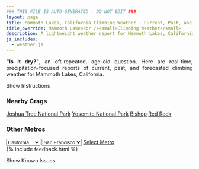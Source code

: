```yaml
---
### THIS FILE IS AUTO-GENERATED - DO NOT EDIT ###
layout: page
title: Mammoth Lakes, California Climbing Weather - Current, Past, and Forecasted Report
title_override: Mammoth Lakes<br /><small>Climbing Weather</small>
description: A lightweight weather report for Mammoth Lakes, California. Optimized for slow internet connections.
js_includes:
  - weather.js
---
```


<section class="measure center lh-copy f5-ns f6 ph2 mv4" style="text-align: justify;">
<strong>"Is it dry?"</strong>, an oft-repeated, age-old question. Here are real-time,
precipitation-focused reports of current, past, and forecasted climbing weather for Mammoth Lakes, California.
</section>

<p id="settings-toggle" class="mw5 b center tc hover-light-red black-70 pointer">Show Instructions</p>
<section id="settings" class="overflow-hidden" style="display:none;">
    <div class="mv2 ph2 center">
        <div class="fn f6 tc pv2">
            <p class="measure lh-copy center"><strong>Show/hide hourly forecasts</strong> by clicking the desired day.</p>
            <hr class="mw5 p0 mv2 o-60 b0 bt b--light-red light-red bg-light-red">
            <p class="measure lh-copy center"><strong>Current and Past conditions</strong> are measured by the nearest weather station. <strong>Forecast conditions</strong> are calculated and polled separately.</p>
            <hr class="mw5 p0 mv2 o-60 b0 bt b--light-red light-red bg-light-red">
            <p class="measure lh-copy center"><strong>Having issues?</strong> Try <a id="clear-cache" class="no-underline relative fancy-link light-red hover-light-red" href="#">clearing the local cache</a>.</p>
            <hr class="mw5 p0 mv2 o-60 b0 bt b--light-red light-red bg-light-red">
            <p class="measure lh-copy center">Weather data sourced from <a class="no-underline fancy-link relative light-red" target="_blank" href="https://www.weather.gov/documentation/services-web-api">weather.gov</a>.</p>
        </div>
    </div>
</section>
<section id="weather" data-crag="mammoth-lakes-california" class="mv4-ns mv3 ph2 center"></section>
<section id="nearby" class="tc lh-copy">
  <h3>Nearby Crags</h3>
<a class="nowrap no-underline fancy-link relative light-red mh3" href="/crags/joshua-tree-national-park-california-weather.html">Joshua Tree National Park</a>
<a class="nowrap no-underline fancy-link relative light-red mh3" href="/crags/yosemite-national-park-california-weather.html">Yosemite National Park</a>
<a class="nowrap no-underline fancy-link relative light-red mh3" href="/crags/bishop-california-weather.html">Bishop</a>
<a class="nowrap no-underline fancy-link relative light-red mh3" href="/crags/red-rock-nevada-weather.html">Red Rock</a>
</section>
<section id="nearby" class="tc lh-copy">
  <h3>Other Metros</h3>
  <select class="ma1 bg-near-white pa2" id="stateSel">
    <option value="Texas">Texas</option>
    <option value="Washington">Washington</option>
    <option value="Colorado">Colorado</option>
    <option value="Tennessee">Tennessee</option>
    <option value="Utah">Utah</option>
    <option value="California" selected>California</option>
  </select>
  <select class="ma1 bg-near-white pa2" id="citySel">
    <option value="San Francisco" selected>San Francisco</option>
    <option value="Los Angeles">Los Angeles</option>
  </select>
  <a id="selectMetro" class="f6 link dim ph3 pv2 ma1 dib white bg-light-red" href="/crags/san-francisco-california-weather.html">Select Metro</a>
  <script>
    var states = [];
    states["Texas"] = "Austin"
    states["Washington"] = "Seattle"
    states["Colorado"] = "Denver"
    states["Tennessee"] = "Nashville"
    states["Utah"] = "Salt Lake City"
    states["California"] = "San Francisco|Los Angeles"
  </script>
</section>
{% include feedback.html %}
<p id="issues-toggle" class="mw5 b center tc hover-light-red black-70 pointer">Show Known Issues</p>
<section id="issues" class="overflow-hidden tc f6">
</section>

<script>
  var weekly_REV_58_16 = {"updated":"2022-03-17T22:18:24+00:00","units":"us","forecastGenerator":"BaselineForecastGenerator","generatedAt":"2022-03-18T08:38:08+00:00","updateTime":"2022-03-17T22:18:24+00:00","validTimes":"2022-03-17T16:00:00+00:00/P7DT12H","elevation":{"unitCode":"wmoUnit:m","value":2411.8824},"periods":[{"number":1,"name":"Overnight","startTime":"2022-03-18T01:00:00-07:00","endTime":"2022-03-18T06:00:00-07:00","isDaytime":false,"temperature":22,"temperatureUnit":"F","temperatureTrend":null,"windSpeed":"5 to 15 mph","windDirection":"SW","icon":"https://api.weather.gov/icons/land/night/few?size=medium","shortForecast":"Mostly Clear","detailedForecast":"Mostly clear, with a low around 22. Southwest wind 5 to 15 mph."},{"number":2,"name":"Friday","startTime":"2022-03-18T06:00:00-07:00","endTime":"2022-03-18T18:00:00-07:00","isDaytime":true,"temperature":53,"temperatureUnit":"F","temperatureTrend":null,"windSpeed":"0 to 10 mph","windDirection":"SW","icon":"https://api.weather.gov/icons/land/day/few?size=medium","shortForecast":"Sunny","detailedForecast":"Sunny, with a high near 53. Southwest wind 0 to 10 mph."},{"number":3,"name":"Friday Night","startTime":"2022-03-18T18:00:00-07:00","endTime":"2022-03-19T06:00:00-07:00","isDaytime":false,"temperature":30,"temperatureUnit":"F","temperatureTrend":null,"windSpeed":"10 to 15 mph","windDirection":"SW","icon":"https://api.weather.gov/icons/land/night/bkn/snow,20?size=medium","shortForecast":"Mostly Cloudy then Slight Chance Light Snow","detailedForecast":"A slight chance of snow after 5am. Mostly cloudy, with a low around 30. Southwest wind 10 to 15 mph, with gusts as high as 25 mph. Chance of precipitation is 20%."},{"number":4,"name":"Saturday","startTime":"2022-03-19T06:00:00-07:00","endTime":"2022-03-19T18:00:00-07:00","isDaytime":true,"temperature":45,"temperatureUnit":"F","temperatureTrend":null,"windSpeed":"15 to 30 mph","windDirection":"SW","icon":"https://api.weather.gov/icons/land/day/snow,70?size=medium","shortForecast":"Light Snow Likely","detailedForecast":"Snow likely before 5pm, then snow showers likely. Mostly cloudy, with a high near 45. Southwest wind 15 to 30 mph, with gusts as high as 45 mph. Chance of precipitation is 70%. New snow accumulation of 1 to 2 inches possible."},{"number":5,"name":"Saturday Night","startTime":"2022-03-19T18:00:00-07:00","endTime":"2022-03-20T06:00:00-07:00","isDaytime":false,"temperature":20,"temperatureUnit":"F","temperatureTrend":null,"windSpeed":"10 to 25 mph","windDirection":"NW","icon":"https://api.weather.gov/icons/land/night/snow,70/snow,20?size=medium","shortForecast":"Snow Showers Likely","detailedForecast":"Snow showers likely. Mostly cloudy, with a low around 20. Northwest wind 10 to 25 mph, with gusts as high as 40 mph. Chance of precipitation is 70%. New snow accumulation of 1 to 2 inches possible."},{"number":6,"name":"Sunday","startTime":"2022-03-20T06:00:00-07:00","endTime":"2022-03-20T18:00:00-07:00","isDaytime":true,"temperature":46,"temperatureUnit":"F","temperatureTrend":null,"windSpeed":"15 to 20 mph","windDirection":"N","icon":"https://api.weather.gov/icons/land/day/snow,20/few?size=medium","shortForecast":"Slight Chance Snow Showers then Sunny","detailedForecast":"A slight chance of snow showers before 11am. Sunny, with a high near 46. North wind 15 to 20 mph, with gusts as high as 35 mph. Chance of precipitation is 20%. Little or no snow accumulation expected."},{"number":7,"name":"Sunday Night","startTime":"2022-03-20T18:00:00-07:00","endTime":"2022-03-21T06:00:00-07:00","isDaytime":false,"temperature":23,"temperatureUnit":"F","temperatureTrend":null,"windSpeed":"15 to 20 mph","windDirection":"N","icon":"https://api.weather.gov/icons/land/night/few?size=medium","shortForecast":"Mostly Clear","detailedForecast":"Mostly clear, with a low around 23."},{"number":8,"name":"Monday","startTime":"2022-03-21T06:00:00-07:00","endTime":"2022-03-21T18:00:00-07:00","isDaytime":true,"temperature":53,"temperatureUnit":"F","temperatureTrend":null,"windSpeed":"15 mph","windDirection":"NE","icon":"https://api.weather.gov/icons/land/day/few?size=medium","shortForecast":"Sunny","detailedForecast":"Sunny, with a high near 53."},{"number":9,"name":"Monday Night","startTime":"2022-03-21T18:00:00-07:00","endTime":"2022-03-22T06:00:00-07:00","isDaytime":false,"temperature":27,"temperatureUnit":"F","temperatureTrend":null,"windSpeed":"10 to 15 mph","windDirection":"NE","icon":"https://api.weather.gov/icons/land/night/few?size=medium","shortForecast":"Mostly Clear","detailedForecast":"Mostly clear, with a low around 27."},{"number":10,"name":"Tuesday","startTime":"2022-03-22T06:00:00-07:00","endTime":"2022-03-22T18:00:00-07:00","isDaytime":true,"temperature":57,"temperatureUnit":"F","temperatureTrend":null,"windSpeed":"10 to 15 mph","windDirection":"NE","icon":"https://api.weather.gov/icons/land/day/few?size=medium","shortForecast":"Sunny","detailedForecast":"Sunny, with a high near 57."},{"number":11,"name":"Tuesday Night","startTime":"2022-03-22T18:00:00-07:00","endTime":"2022-03-23T06:00:00-07:00","isDaytime":false,"temperature":30,"temperatureUnit":"F","temperatureTrend":null,"windSpeed":"10 to 15 mph","windDirection":"N","icon":"https://api.weather.gov/icons/land/night/skc?size=medium","shortForecast":"Clear","detailedForecast":"Clear, with a low around 30."},{"number":12,"name":"Wednesday","startTime":"2022-03-23T06:00:00-07:00","endTime":"2022-03-23T18:00:00-07:00","isDaytime":true,"temperature":64,"temperatureUnit":"F","temperatureTrend":null,"windSpeed":"10 mph","windDirection":"NW","icon":"https://api.weather.gov/icons/land/day/skc?size=medium","shortForecast":"Sunny","detailedForecast":"Sunny, with a high near 64."},{"number":13,"name":"Wednesday Night","startTime":"2022-03-23T18:00:00-07:00","endTime":"2022-03-24T06:00:00-07:00","isDaytime":false,"temperature":32,"temperatureUnit":"F","temperatureTrend":null,"windSpeed":"10 mph","windDirection":"SW","icon":"https://api.weather.gov/icons/land/night/skc?size=medium","shortForecast":"Clear","detailedForecast":"Clear, with a low around 32."},{"number":14,"name":"Thursday","startTime":"2022-03-24T06:00:00-07:00","endTime":"2022-03-24T18:00:00-07:00","isDaytime":true,"temperature":64,"temperatureUnit":"F","temperatureTrend":null,"windSpeed":"10 mph","windDirection":"SW","icon":"https://api.weather.gov/icons/land/day/skc?size=medium","shortForecast":"Sunny","detailedForecast":"Sunny, with a high near 64."}]}
  var hourly_REV_58_16 = {"@context":["https://geojson.org/geojson-ld/geojson-context.jsonld",{"@version":"1.1","wx":"https://api.weather.gov/ontology#","geo":"http://www.opengis.net/ont/geosparql#","unit":"http://codes.wmo.int/common/unit/","@vocab":"https://api.weather.gov/ontology#"}],"type":"Feature","geometry":{"type":"Polygon","coordinates":[[[-118.9841824,37.6465059],[-118.9792353,37.6245903],[-118.9515481,37.6285075],[-118.9564896,37.650423499999995],[-118.9841824,37.6465059]]]},"properties":{"updated":"2022-03-17T22:18:24+00:00","units":"us","forecastGenerator":"HourlyForecastGenerator","generatedAt":"2022-03-18T08:38:09+00:00","updateTime":"2022-03-17T22:18:24+00:00","validTimes":"2022-03-17T16:00:00+00:00/P7DT12H","elevation":{"unitCode":"wmoUnit:m","value":2411.8824},"periods":[{"number":1,"name":"","startTime":"2022-03-18T01:00:00-07:00","endTime":"2022-03-18T02:00:00-07:00","isDaytime":false,"temperature":28,"temperatureUnit":"F","temperatureTrend":null,"windSpeed":"15 mph","windDirection":"SW","icon":"https://api.weather.gov/icons/land/night/few?size=small","shortForecast":"Mostly Clear","detailedForecast":""},{"number":2,"name":"","startTime":"2022-03-18T02:00:00-07:00","endTime":"2022-03-18T03:00:00-07:00","isDaytime":false,"temperature":27,"temperatureUnit":"F","temperatureTrend":null,"windSpeed":"10 mph","windDirection":"SW","icon":"https://api.weather.gov/icons/land/night/few?size=small","shortForecast":"Mostly Clear","detailedForecast":""},{"number":3,"name":"","startTime":"2022-03-18T03:00:00-07:00","endTime":"2022-03-18T04:00:00-07:00","isDaytime":false,"temperature":27,"temperatureUnit":"F","temperatureTrend":null,"windSpeed":"10 mph","windDirection":"SW","icon":"https://api.weather.gov/icons/land/night/few?size=small","shortForecast":"Mostly Clear","detailedForecast":""},{"number":4,"name":"","startTime":"2022-03-18T04:00:00-07:00","endTime":"2022-03-18T05:00:00-07:00","isDaytime":false,"temperature":26,"temperatureUnit":"F","temperatureTrend":null,"windSpeed":"10 mph","windDirection":"SW","icon":"https://api.weather.gov/icons/land/night/few?size=small","shortForecast":"Mostly Clear","detailedForecast":""},{"number":5,"name":"","startTime":"2022-03-18T05:00:00-07:00","endTime":"2022-03-18T06:00:00-07:00","isDaytime":false,"temperature":25,"temperatureUnit":"F","temperatureTrend":null,"windSpeed":"5 mph","windDirection":"SW","icon":"https://api.weather.gov/icons/land/night/few?size=small","shortForecast":"Mostly Clear","detailedForecast":""},{"number":6,"name":"","startTime":"2022-03-18T06:00:00-07:00","endTime":"2022-03-18T07:00:00-07:00","isDaytime":true,"temperature":25,"temperatureUnit":"F","temperatureTrend":null,"windSpeed":"5 mph","windDirection":"SW","icon":"https://api.weather.gov/icons/land/day/few?size=small","shortForecast":"Sunny","detailedForecast":""},{"number":7,"name":"","startTime":"2022-03-18T07:00:00-07:00","endTime":"2022-03-18T08:00:00-07:00","isDaytime":true,"temperature":26,"temperatureUnit":"F","temperatureTrend":null,"windSpeed":"5 mph","windDirection":"SW","icon":"https://api.weather.gov/icons/land/day/few?size=small","shortForecast":"Sunny","detailedForecast":""},{"number":8,"name":"","startTime":"2022-03-18T08:00:00-07:00","endTime":"2022-03-18T09:00:00-07:00","isDaytime":true,"temperature":28,"temperatureUnit":"F","temperatureTrend":null,"windSpeed":"5 mph","windDirection":"SW","icon":"https://api.weather.gov/icons/land/day/few?size=small","shortForecast":"Sunny","detailedForecast":""},{"number":9,"name":"","startTime":"2022-03-18T09:00:00-07:00","endTime":"2022-03-18T10:00:00-07:00","isDaytime":true,"temperature":34,"temperatureUnit":"F","temperatureTrend":null,"windSpeed":"5 mph","windDirection":"SW","icon":"https://api.weather.gov/icons/land/day/few?size=small","shortForecast":"Sunny","detailedForecast":""},{"number":10,"name":"","startTime":"2022-03-18T10:00:00-07:00","endTime":"2022-03-18T11:00:00-07:00","isDaytime":true,"temperature":41,"temperatureUnit":"F","temperatureTrend":null,"windSpeed":"5 mph","windDirection":"SW","icon":"https://api.weather.gov/icons/land/day/few?size=small","shortForecast":"Sunny","detailedForecast":""},{"number":11,"name":"","startTime":"2022-03-18T11:00:00-07:00","endTime":"2022-03-18T12:00:00-07:00","isDaytime":true,"temperature":44,"temperatureUnit":"F","temperatureTrend":null,"windSpeed":"0 mph","windDirection":"S","icon":"https://api.weather.gov/icons/land/day/skc?size=small","shortForecast":"Sunny","detailedForecast":""},{"number":12,"name":"","startTime":"2022-03-18T12:00:00-07:00","endTime":"2022-03-18T13:00:00-07:00","isDaytime":true,"temperature":47,"temperatureUnit":"F","temperatureTrend":null,"windSpeed":"0 mph","windDirection":"S","icon":"https://api.weather.gov/icons/land/day/skc?size=small","shortForecast":"Sunny","detailedForecast":""},{"number":13,"name":"","startTime":"2022-03-18T13:00:00-07:00","endTime":"2022-03-18T14:00:00-07:00","isDaytime":true,"temperature":49,"temperatureUnit":"F","temperatureTrend":null,"windSpeed":"0 mph","windDirection":"S","icon":"https://api.weather.gov/icons/land/day/skc?size=small","shortForecast":"Sunny","detailedForecast":""},{"number":14,"name":"","startTime":"2022-03-18T14:00:00-07:00","endTime":"2022-03-18T15:00:00-07:00","isDaytime":true,"temperature":50,"temperatureUnit":"F","temperatureTrend":null,"windSpeed":"5 mph","windDirection":"SW","icon":"https://api.weather.gov/icons/land/day/few?size=small","shortForecast":"Sunny","detailedForecast":""},{"number":15,"name":"","startTime":"2022-03-18T15:00:00-07:00","endTime":"2022-03-18T16:00:00-07:00","isDaytime":true,"temperature":50,"temperatureUnit":"F","temperatureTrend":null,"windSpeed":"5 mph","windDirection":"SW","icon":"https://api.weather.gov/icons/land/day/few?size=small","shortForecast":"Sunny","detailedForecast":""},{"number":16,"name":"","startTime":"2022-03-18T16:00:00-07:00","endTime":"2022-03-18T17:00:00-07:00","isDaytime":true,"temperature":50,"temperatureUnit":"F","temperatureTrend":null,"windSpeed":"5 mph","windDirection":"SW","icon":"https://api.weather.gov/icons/land/day/few?size=small","shortForecast":"Sunny","detailedForecast":""},{"number":17,"name":"","startTime":"2022-03-18T17:00:00-07:00","endTime":"2022-03-18T18:00:00-07:00","isDaytime":true,"temperature":49,"temperatureUnit":"F","temperatureTrend":null,"windSpeed":"10 mph","windDirection":"SW","icon":"https://api.weather.gov/icons/land/day/bkn?size=small","shortForecast":"Partly Sunny","detailedForecast":""},{"number":18,"name":"","startTime":"2022-03-18T18:00:00-07:00","endTime":"2022-03-18T19:00:00-07:00","isDaytime":false,"temperature":46,"temperatureUnit":"F","temperatureTrend":null,"windSpeed":"10 mph","windDirection":"SW","icon":"https://api.weather.gov/icons/land/night/bkn?size=small","shortForecast":"Mostly Cloudy","detailedForecast":""},{"number":19,"name":"","startTime":"2022-03-18T19:00:00-07:00","endTime":"2022-03-18T20:00:00-07:00","isDaytime":false,"temperature":42,"temperatureUnit":"F","temperatureTrend":null,"windSpeed":"10 mph","windDirection":"SW","icon":"https://api.weather.gov/icons/land/night/bkn?size=small","shortForecast":"Mostly Cloudy","detailedForecast":""},{"number":20,"name":"","startTime":"2022-03-18T20:00:00-07:00","endTime":"2022-03-18T21:00:00-07:00","isDaytime":false,"temperature":41,"temperatureUnit":"F","temperatureTrend":null,"windSpeed":"10 mph","windDirection":"SW","icon":"https://api.weather.gov/icons/land/night/bkn?size=small","shortForecast":"Mostly Cloudy","detailedForecast":""},{"number":21,"name":"","startTime":"2022-03-18T21:00:00-07:00","endTime":"2022-03-18T22:00:00-07:00","isDaytime":false,"temperature":39,"temperatureUnit":"F","temperatureTrend":null,"windSpeed":"10 mph","windDirection":"SW","icon":"https://api.weather.gov/icons/land/night/bkn?size=small","shortForecast":"Mostly Cloudy","detailedForecast":""},{"number":22,"name":"","startTime":"2022-03-18T22:00:00-07:00","endTime":"2022-03-18T23:00:00-07:00","isDaytime":false,"temperature":38,"temperatureUnit":"F","temperatureTrend":null,"windSpeed":"10 mph","windDirection":"SW","icon":"https://api.weather.gov/icons/land/night/bkn?size=small","shortForecast":"Mostly Cloudy","detailedForecast":""},{"number":23,"name":"","startTime":"2022-03-18T23:00:00-07:00","endTime":"2022-03-19T00:00:00-07:00","isDaytime":false,"temperature":37,"temperatureUnit":"F","temperatureTrend":null,"windSpeed":"10 mph","windDirection":"SW","icon":"https://api.weather.gov/icons/land/night/bkn?size=small","shortForecast":"Mostly Cloudy","detailedForecast":""},{"number":24,"name":"","startTime":"2022-03-19T00:00:00-07:00","endTime":"2022-03-19T01:00:00-07:00","isDaytime":false,"temperature":35,"temperatureUnit":"F","temperatureTrend":null,"windSpeed":"10 mph","windDirection":"SW","icon":"https://api.weather.gov/icons/land/night/bkn?size=small","shortForecast":"Mostly Cloudy","detailedForecast":""},{"number":25,"name":"","startTime":"2022-03-19T01:00:00-07:00","endTime":"2022-03-19T02:00:00-07:00","isDaytime":false,"temperature":35,"temperatureUnit":"F","temperatureTrend":null,"windSpeed":"10 mph","windDirection":"SW","icon":"https://api.weather.gov/icons/land/night/bkn?size=small","shortForecast":"Mostly Cloudy","detailedForecast":""},{"number":26,"name":"","startTime":"2022-03-19T02:00:00-07:00","endTime":"2022-03-19T03:00:00-07:00","isDaytime":false,"temperature":35,"temperatureUnit":"F","temperatureTrend":null,"windSpeed":"15 mph","windDirection":"SW","icon":"https://api.weather.gov/icons/land/night/bkn?size=small","shortForecast":"Mostly Cloudy","detailedForecast":""},{"number":27,"name":"","startTime":"2022-03-19T03:00:00-07:00","endTime":"2022-03-19T04:00:00-07:00","isDaytime":false,"temperature":35,"temperatureUnit":"F","temperatureTrend":null,"windSpeed":"15 mph","windDirection":"SW","icon":"https://api.weather.gov/icons/land/night/bkn?size=small","shortForecast":"Mostly Cloudy","detailedForecast":""},{"number":28,"name":"","startTime":"2022-03-19T04:00:00-07:00","endTime":"2022-03-19T05:00:00-07:00","isDaytime":false,"temperature":35,"temperatureUnit":"F","temperatureTrend":null,"windSpeed":"15 mph","windDirection":"SW","icon":"https://api.weather.gov/icons/land/night/bkn?size=small","shortForecast":"Mostly Cloudy","detailedForecast":""},{"number":29,"name":"","startTime":"2022-03-19T05:00:00-07:00","endTime":"2022-03-19T06:00:00-07:00","isDaytime":false,"temperature":35,"temperatureUnit":"F","temperatureTrend":null,"windSpeed":"15 mph","windDirection":"SW","icon":"https://api.weather.gov/icons/land/night/snow?size=small","shortForecast":"Slight Chance Light Snow","detailedForecast":""},{"number":30,"name":"","startTime":"2022-03-19T06:00:00-07:00","endTime":"2022-03-19T07:00:00-07:00","isDaytime":true,"temperature":34,"temperatureUnit":"F","temperatureTrend":null,"windSpeed":"15 mph","windDirection":"SW","icon":"https://api.weather.gov/icons/land/day/snow?size=small","shortForecast":"Slight Chance Light Snow","detailedForecast":""},{"number":31,"name":"","startTime":"2022-03-19T07:00:00-07:00","endTime":"2022-03-19T08:00:00-07:00","isDaytime":true,"temperature":34,"temperatureUnit":"F","temperatureTrend":null,"windSpeed":"15 mph","windDirection":"SW","icon":"https://api.weather.gov/icons/land/day/snow?size=small","shortForecast":"Slight Chance Light Snow","detailedForecast":""},{"number":32,"name":"","startTime":"2022-03-19T08:00:00-07:00","endTime":"2022-03-19T09:00:00-07:00","isDaytime":true,"temperature":34,"temperatureUnit":"F","temperatureTrend":null,"windSpeed":"15 mph","windDirection":"SW","icon":"https://api.weather.gov/icons/land/day/snow?size=small","shortForecast":"Slight Chance Light Snow","detailedForecast":""},{"number":33,"name":"","startTime":"2022-03-19T09:00:00-07:00","endTime":"2022-03-19T10:00:00-07:00","isDaytime":true,"temperature":36,"temperatureUnit":"F","temperatureTrend":null,"windSpeed":"15 mph","windDirection":"SW","icon":"https://api.weather.gov/icons/land/day/snow?size=small","shortForecast":"Slight Chance Light Snow","detailedForecast":""},{"number":34,"name":"","startTime":"2022-03-19T10:00:00-07:00","endTime":"2022-03-19T11:00:00-07:00","isDaytime":true,"temperature":40,"temperatureUnit":"F","temperatureTrend":null,"windSpeed":"15 mph","windDirection":"SW","icon":"https://api.weather.gov/icons/land/day/snow?size=small","shortForecast":"Slight Chance Light Snow","detailedForecast":""},{"number":35,"name":"","startTime":"2022-03-19T11:00:00-07:00","endTime":"2022-03-19T12:00:00-07:00","isDaytime":true,"temperature":42,"temperatureUnit":"F","temperatureTrend":null,"windSpeed":"30 mph","windDirection":"SW","icon":"https://api.weather.gov/icons/land/day/snow?size=small","shortForecast":"Light Snow Likely","detailedForecast":""},{"number":36,"name":"","startTime":"2022-03-19T12:00:00-07:00","endTime":"2022-03-19T13:00:00-07:00","isDaytime":true,"temperature":42,"temperatureUnit":"F","temperatureTrend":null,"windSpeed":"30 mph","windDirection":"SW","icon":"https://api.weather.gov/icons/land/day/snow?size=small","shortForecast":"Light Snow Likely","detailedForecast":""},{"number":37,"name":"","startTime":"2022-03-19T13:00:00-07:00","endTime":"2022-03-19T14:00:00-07:00","isDaytime":true,"temperature":42,"temperatureUnit":"F","temperatureTrend":null,"windSpeed":"30 mph","windDirection":"SW","icon":"https://api.weather.gov/icons/land/day/snow?size=small","shortForecast":"Light Snow Likely","detailedForecast":""},{"number":38,"name":"","startTime":"2022-03-19T14:00:00-07:00","endTime":"2022-03-19T15:00:00-07:00","isDaytime":true,"temperature":41,"temperatureUnit":"F","temperatureTrend":null,"windSpeed":"30 mph","windDirection":"SW","icon":"https://api.weather.gov/icons/land/day/snow?size=small","shortForecast":"Light Snow Likely","detailedForecast":""},{"number":39,"name":"","startTime":"2022-03-19T15:00:00-07:00","endTime":"2022-03-19T16:00:00-07:00","isDaytime":true,"temperature":40,"temperatureUnit":"F","temperatureTrend":null,"windSpeed":"30 mph","windDirection":"SW","icon":"https://api.weather.gov/icons/land/day/snow?size=small","shortForecast":"Light Snow Likely","detailedForecast":""},{"number":40,"name":"","startTime":"2022-03-19T16:00:00-07:00","endTime":"2022-03-19T17:00:00-07:00","isDaytime":true,"temperature":39,"temperatureUnit":"F","temperatureTrend":null,"windSpeed":"30 mph","windDirection":"SW","icon":"https://api.weather.gov/icons/land/day/snow?size=small","shortForecast":"Light Snow Likely","detailedForecast":""},{"number":41,"name":"","startTime":"2022-03-19T17:00:00-07:00","endTime":"2022-03-19T18:00:00-07:00","isDaytime":true,"temperature":38,"temperatureUnit":"F","temperatureTrend":null,"windSpeed":"25 mph","windDirection":"SW","icon":"https://api.weather.gov/icons/land/day/snow?size=small","shortForecast":"Snow Showers Likely","detailedForecast":""},{"number":42,"name":"","startTime":"2022-03-19T18:00:00-07:00","endTime":"2022-03-19T19:00:00-07:00","isDaytime":false,"temperature":36,"temperatureUnit":"F","temperatureTrend":null,"windSpeed":"25 mph","windDirection":"SW","icon":"https://api.weather.gov/icons/land/night/snow?size=small","shortForecast":"Snow Showers Likely","detailedForecast":""},{"number":43,"name":"","startTime":"2022-03-19T19:00:00-07:00","endTime":"2022-03-19T20:00:00-07:00","isDaytime":false,"temperature":35,"temperatureUnit":"F","temperatureTrend":null,"windSpeed":"25 mph","windDirection":"SW","icon":"https://api.weather.gov/icons/land/night/snow?size=small","shortForecast":"Snow Showers Likely","detailedForecast":""},{"number":44,"name":"","startTime":"2022-03-19T20:00:00-07:00","endTime":"2022-03-19T21:00:00-07:00","isDaytime":false,"temperature":33,"temperatureUnit":"F","temperatureTrend":null,"windSpeed":"15 mph","windDirection":"SW","icon":"https://api.weather.gov/icons/land/night/snow?size=small","shortForecast":"Snow Showers Likely","detailedForecast":""},{"number":45,"name":"","startTime":"2022-03-19T21:00:00-07:00","endTime":"2022-03-19T22:00:00-07:00","isDaytime":false,"temperature":32,"temperatureUnit":"F","temperatureTrend":null,"windSpeed":"15 mph","windDirection":"SW","icon":"https://api.weather.gov/icons/land/night/snow?size=small","shortForecast":"Snow Showers Likely","detailedForecast":""},{"number":46,"name":"","startTime":"2022-03-19T22:00:00-07:00","endTime":"2022-03-19T23:00:00-07:00","isDaytime":false,"temperature":30,"temperatureUnit":"F","temperatureTrend":null,"windSpeed":"15 mph","windDirection":"SW","icon":"https://api.weather.gov/icons/land/night/snow?size=small","shortForecast":"Snow Showers Likely","detailedForecast":""},{"number":47,"name":"","startTime":"2022-03-19T23:00:00-07:00","endTime":"2022-03-20T00:00:00-07:00","isDaytime":false,"temperature":29,"temperatureUnit":"F","temperatureTrend":null,"windSpeed":"10 mph","windDirection":"W","icon":"https://api.weather.gov/icons/land/night/snow?size=small","shortForecast":"Slight Chance Snow Showers","detailedForecast":""},{"number":48,"name":"","startTime":"2022-03-20T00:00:00-07:00","endTime":"2022-03-20T01:00:00-07:00","isDaytime":false,"temperature":28,"temperatureUnit":"F","temperatureTrend":null,"windSpeed":"10 mph","windDirection":"W","icon":"https://api.weather.gov/icons/land/night/snow?size=small","shortForecast":"Slight Chance Snow Showers","detailedForecast":""},{"number":49,"name":"","startTime":"2022-03-20T01:00:00-07:00","endTime":"2022-03-20T02:00:00-07:00","isDaytime":false,"temperature":27,"temperatureUnit":"F","temperatureTrend":null,"windSpeed":"10 mph","windDirection":"W","icon":"https://api.weather.gov/icons/land/night/snow?size=small","shortForecast":"Slight Chance Snow Showers","detailedForecast":""},{"number":50,"name":"","startTime":"2022-03-20T02:00:00-07:00","endTime":"2022-03-20T03:00:00-07:00","isDaytime":false,"temperature":26,"temperatureUnit":"F","temperatureTrend":null,"windSpeed":"15 mph","windDirection":"N","icon":"https://api.weather.gov/icons/land/night/snow?size=small","shortForecast":"Slight Chance Snow Showers","detailedForecast":""},{"number":51,"name":"","startTime":"2022-03-20T03:00:00-07:00","endTime":"2022-03-20T04:00:00-07:00","isDaytime":false,"temperature":25,"temperatureUnit":"F","temperatureTrend":null,"windSpeed":"15 mph","windDirection":"N","icon":"https://api.weather.gov/icons/land/night/snow?size=small","shortForecast":"Slight Chance Snow Showers","detailedForecast":""},{"number":52,"name":"","startTime":"2022-03-20T04:00:00-07:00","endTime":"2022-03-20T05:00:00-07:00","isDaytime":false,"temperature":25,"temperatureUnit":"F","temperatureTrend":null,"windSpeed":"15 mph","windDirection":"N","icon":"https://api.weather.gov/icons/land/night/snow?size=small","shortForecast":"Slight Chance Snow Showers","detailedForecast":""},{"number":53,"name":"","startTime":"2022-03-20T05:00:00-07:00","endTime":"2022-03-20T06:00:00-07:00","isDaytime":false,"temperature":24,"temperatureUnit":"F","temperatureTrend":null,"windSpeed":"15 mph","windDirection":"N","icon":"https://api.weather.gov/icons/land/night/snow?size=small","shortForecast":"Slight Chance Snow Showers","detailedForecast":""},{"number":54,"name":"","startTime":"2022-03-20T06:00:00-07:00","endTime":"2022-03-20T07:00:00-07:00","isDaytime":true,"temperature":24,"temperatureUnit":"F","temperatureTrend":null,"windSpeed":"15 mph","windDirection":"N","icon":"https://api.weather.gov/icons/land/day/snow?size=small","shortForecast":"Slight Chance Snow Showers","detailedForecast":""},{"number":55,"name":"","startTime":"2022-03-20T07:00:00-07:00","endTime":"2022-03-20T08:00:00-07:00","isDaytime":true,"temperature":23,"temperatureUnit":"F","temperatureTrend":null,"windSpeed":"15 mph","windDirection":"N","icon":"https://api.weather.gov/icons/land/day/snow?size=small","shortForecast":"Slight Chance Snow Showers","detailedForecast":""},{"number":56,"name":"","startTime":"2022-03-20T08:00:00-07:00","endTime":"2022-03-20T09:00:00-07:00","isDaytime":true,"temperature":23,"temperatureUnit":"F","temperatureTrend":null,"windSpeed":"15 mph","windDirection":"N","icon":"https://api.weather.gov/icons/land/day/snow?size=small","shortForecast":"Slight Chance Snow Showers","detailedForecast":""},{"number":57,"name":"","startTime":"2022-03-20T09:00:00-07:00","endTime":"2022-03-20T10:00:00-07:00","isDaytime":true,"temperature":27,"temperatureUnit":"F","temperatureTrend":null,"windSpeed":"15 mph","windDirection":"N","icon":"https://api.weather.gov/icons/land/day/snow?size=small","shortForecast":"Slight Chance Snow Showers","detailedForecast":""},{"number":58,"name":"","startTime":"2022-03-20T10:00:00-07:00","endTime":"2022-03-20T11:00:00-07:00","isDaytime":true,"temperature":31,"temperatureUnit":"F","temperatureTrend":null,"windSpeed":"15 mph","windDirection":"N","icon":"https://api.weather.gov/icons/land/day/snow?size=small","shortForecast":"Slight Chance Snow Showers","detailedForecast":""},{"number":59,"name":"","startTime":"2022-03-20T11:00:00-07:00","endTime":"2022-03-20T12:00:00-07:00","isDaytime":true,"temperature":36,"temperatureUnit":"F","temperatureTrend":null,"windSpeed":"15 mph","windDirection":"N","icon":"https://api.weather.gov/icons/land/day/few?size=small","shortForecast":"Sunny","detailedForecast":""},{"number":60,"name":"","startTime":"2022-03-20T12:00:00-07:00","endTime":"2022-03-20T13:00:00-07:00","isDaytime":true,"temperature":38,"temperatureUnit":"F","temperatureTrend":null,"windSpeed":"15 mph","windDirection":"N","icon":"https://api.weather.gov/icons/land/day/few?size=small","shortForecast":"Sunny","detailedForecast":""},{"number":61,"name":"","startTime":"2022-03-20T13:00:00-07:00","endTime":"2022-03-20T14:00:00-07:00","isDaytime":true,"temperature":40,"temperatureUnit":"F","temperatureTrend":null,"windSpeed":"15 mph","windDirection":"N","icon":"https://api.weather.gov/icons/land/day/few?size=small","shortForecast":"Sunny","detailedForecast":""},{"number":62,"name":"","startTime":"2022-03-20T14:00:00-07:00","endTime":"2022-03-20T15:00:00-07:00","isDaytime":true,"temperature":41,"temperatureUnit":"F","temperatureTrend":null,"windSpeed":"15 mph","windDirection":"N","icon":"https://api.weather.gov/icons/land/day/skc?size=small","shortForecast":"Sunny","detailedForecast":""},{"number":63,"name":"","startTime":"2022-03-20T15:00:00-07:00","endTime":"2022-03-20T16:00:00-07:00","isDaytime":true,"temperature":43,"temperatureUnit":"F","temperatureTrend":null,"windSpeed":"15 mph","windDirection":"N","icon":"https://api.weather.gov/icons/land/day/skc?size=small","shortForecast":"Sunny","detailedForecast":""},{"number":64,"name":"","startTime":"2022-03-20T16:00:00-07:00","endTime":"2022-03-20T17:00:00-07:00","isDaytime":true,"temperature":44,"temperatureUnit":"F","temperatureTrend":null,"windSpeed":"15 mph","windDirection":"N","icon":"https://api.weather.gov/icons/land/day/skc?size=small","shortForecast":"Sunny","detailedForecast":""},{"number":65,"name":"","startTime":"2022-03-20T17:00:00-07:00","endTime":"2022-03-20T18:00:00-07:00","isDaytime":true,"temperature":43,"temperatureUnit":"F","temperatureTrend":null,"windSpeed":"20 mph","windDirection":"N","icon":"https://api.weather.gov/icons/land/day/few?size=small","shortForecast":"Sunny","detailedForecast":""},{"number":66,"name":"","startTime":"2022-03-20T18:00:00-07:00","endTime":"2022-03-20T19:00:00-07:00","isDaytime":false,"temperature":41,"temperatureUnit":"F","temperatureTrend":null,"windSpeed":"20 mph","windDirection":"N","icon":"https://api.weather.gov/icons/land/night/few?size=small","shortForecast":"Mostly Clear","detailedForecast":""},{"number":67,"name":"","startTime":"2022-03-20T19:00:00-07:00","endTime":"2022-03-20T20:00:00-07:00","isDaytime":false,"temperature":37,"temperatureUnit":"F","temperatureTrend":null,"windSpeed":"20 mph","windDirection":"N","icon":"https://api.weather.gov/icons/land/night/few?size=small","shortForecast":"Mostly Clear","detailedForecast":""},{"number":68,"name":"","startTime":"2022-03-20T20:00:00-07:00","endTime":"2022-03-20T21:00:00-07:00","isDaytime":false,"temperature":34,"temperatureUnit":"F","temperatureTrend":null,"windSpeed":"15 mph","windDirection":"N","icon":"https://api.weather.gov/icons/land/night/few?size=small","shortForecast":"Mostly Clear","detailedForecast":""},{"number":69,"name":"","startTime":"2022-03-20T21:00:00-07:00","endTime":"2022-03-20T22:00:00-07:00","isDaytime":false,"temperature":32,"temperatureUnit":"F","temperatureTrend":null,"windSpeed":"15 mph","windDirection":"N","icon":"https://api.weather.gov/icons/land/night/few?size=small","shortForecast":"Mostly Clear","detailedForecast":""},{"number":70,"name":"","startTime":"2022-03-20T22:00:00-07:00","endTime":"2022-03-20T23:00:00-07:00","isDaytime":false,"temperature":31,"temperatureUnit":"F","temperatureTrend":null,"windSpeed":"15 mph","windDirection":"N","icon":"https://api.weather.gov/icons/land/night/few?size=small","shortForecast":"Mostly Clear","detailedForecast":""},{"number":71,"name":"","startTime":"2022-03-20T23:00:00-07:00","endTime":"2022-03-21T00:00:00-07:00","isDaytime":false,"temperature":30,"temperatureUnit":"F","temperatureTrend":null,"windSpeed":"15 mph","windDirection":"N","icon":"https://api.weather.gov/icons/land/night/few?size=small","shortForecast":"Mostly Clear","detailedForecast":""},{"number":72,"name":"","startTime":"2022-03-21T00:00:00-07:00","endTime":"2022-03-21T01:00:00-07:00","isDaytime":false,"temperature":30,"temperatureUnit":"F","temperatureTrend":null,"windSpeed":"15 mph","windDirection":"N","icon":"https://api.weather.gov/icons/land/night/few?size=small","shortForecast":"Mostly Clear","detailedForecast":""},{"number":73,"name":"","startTime":"2022-03-21T01:00:00-07:00","endTime":"2022-03-21T02:00:00-07:00","isDaytime":false,"temperature":29,"temperatureUnit":"F","temperatureTrend":null,"windSpeed":"15 mph","windDirection":"N","icon":"https://api.weather.gov/icons/land/night/few?size=small","shortForecast":"Mostly Clear","detailedForecast":""},{"number":74,"name":"","startTime":"2022-03-21T02:00:00-07:00","endTime":"2022-03-21T03:00:00-07:00","isDaytime":false,"temperature":29,"temperatureUnit":"F","temperatureTrend":null,"windSpeed":"15 mph","windDirection":"N","icon":"https://api.weather.gov/icons/land/night/few?size=small","shortForecast":"Mostly Clear","detailedForecast":""},{"number":75,"name":"","startTime":"2022-03-21T03:00:00-07:00","endTime":"2022-03-21T04:00:00-07:00","isDaytime":false,"temperature":28,"temperatureUnit":"F","temperatureTrend":null,"windSpeed":"15 mph","windDirection":"N","icon":"https://api.weather.gov/icons/land/night/few?size=small","shortForecast":"Mostly Clear","detailedForecast":""},{"number":76,"name":"","startTime":"2022-03-21T04:00:00-07:00","endTime":"2022-03-21T05:00:00-07:00","isDaytime":false,"temperature":27,"temperatureUnit":"F","temperatureTrend":null,"windSpeed":"15 mph","windDirection":"N","icon":"https://api.weather.gov/icons/land/night/few?size=small","shortForecast":"Mostly Clear","detailedForecast":""},{"number":77,"name":"","startTime":"2022-03-21T05:00:00-07:00","endTime":"2022-03-21T06:00:00-07:00","isDaytime":false,"temperature":27,"temperatureUnit":"F","temperatureTrend":null,"windSpeed":"15 mph","windDirection":"NE","icon":"https://api.weather.gov/icons/land/night/few?size=small","shortForecast":"Mostly Clear","detailedForecast":""},{"number":78,"name":"","startTime":"2022-03-21T06:00:00-07:00","endTime":"2022-03-21T07:00:00-07:00","isDaytime":true,"temperature":27,"temperatureUnit":"F","temperatureTrend":null,"windSpeed":"15 mph","windDirection":"NE","icon":"https://api.weather.gov/icons/land/day/few?size=small","shortForecast":"Sunny","detailedForecast":""},{"number":79,"name":"","startTime":"2022-03-21T07:00:00-07:00","endTime":"2022-03-21T08:00:00-07:00","isDaytime":true,"temperature":28,"temperatureUnit":"F","temperatureTrend":null,"windSpeed":"15 mph","windDirection":"NE","icon":"https://api.weather.gov/icons/land/day/few?size=small","shortForecast":"Sunny","detailedForecast":""},{"number":80,"name":"","startTime":"2022-03-21T08:00:00-07:00","endTime":"2022-03-21T09:00:00-07:00","isDaytime":true,"temperature":30,"temperatureUnit":"F","temperatureTrend":null,"windSpeed":"15 mph","windDirection":"NE","icon":"https://api.weather.gov/icons/land/day/few?size=small","shortForecast":"Sunny","detailedForecast":""},{"number":81,"name":"","startTime":"2022-03-21T09:00:00-07:00","endTime":"2022-03-21T10:00:00-07:00","isDaytime":true,"temperature":34,"temperatureUnit":"F","temperatureTrend":null,"windSpeed":"15 mph","windDirection":"NE","icon":"https://api.weather.gov/icons/land/day/few?size=small","shortForecast":"Sunny","detailedForecast":""},{"number":82,"name":"","startTime":"2022-03-21T10:00:00-07:00","endTime":"2022-03-21T11:00:00-07:00","isDaytime":true,"temperature":40,"temperatureUnit":"F","temperatureTrend":null,"windSpeed":"15 mph","windDirection":"NE","icon":"https://api.weather.gov/icons/land/day/few?size=small","shortForecast":"Sunny","detailedForecast":""},{"number":83,"name":"","startTime":"2022-03-21T11:00:00-07:00","endTime":"2022-03-21T12:00:00-07:00","isDaytime":true,"temperature":44,"temperatureUnit":"F","temperatureTrend":null,"windSpeed":"15 mph","windDirection":"NE","icon":"https://api.weather.gov/icons/land/day/few?size=small","shortForecast":"Sunny","detailedForecast":""},{"number":84,"name":"","startTime":"2022-03-21T12:00:00-07:00","endTime":"2022-03-21T13:00:00-07:00","isDaytime":true,"temperature":47,"temperatureUnit":"F","temperatureTrend":null,"windSpeed":"15 mph","windDirection":"NE","icon":"https://api.weather.gov/icons/land/day/few?size=small","shortForecast":"Sunny","detailedForecast":""},{"number":85,"name":"","startTime":"2022-03-21T13:00:00-07:00","endTime":"2022-03-21T14:00:00-07:00","isDaytime":true,"temperature":49,"temperatureUnit":"F","temperatureTrend":null,"windSpeed":"15 mph","windDirection":"NE","icon":"https://api.weather.gov/icons/land/day/few?size=small","shortForecast":"Sunny","detailedForecast":""},{"number":86,"name":"","startTime":"2022-03-21T14:00:00-07:00","endTime":"2022-03-21T15:00:00-07:00","isDaytime":true,"temperature":49,"temperatureUnit":"F","temperatureTrend":null,"windSpeed":"15 mph","windDirection":"N","icon":"https://api.weather.gov/icons/land/day/few?size=small","shortForecast":"Sunny","detailedForecast":""},{"number":87,"name":"","startTime":"2022-03-21T15:00:00-07:00","endTime":"2022-03-21T16:00:00-07:00","isDaytime":true,"temperature":50,"temperatureUnit":"F","temperatureTrend":null,"windSpeed":"15 mph","windDirection":"N","icon":"https://api.weather.gov/icons/land/day/few?size=small","shortForecast":"Sunny","detailedForecast":""},{"number":88,"name":"","startTime":"2022-03-21T16:00:00-07:00","endTime":"2022-03-21T17:00:00-07:00","isDaytime":true,"temperature":51,"temperatureUnit":"F","temperatureTrend":null,"windSpeed":"15 mph","windDirection":"N","icon":"https://api.weather.gov/icons/land/day/few?size=small","shortForecast":"Sunny","detailedForecast":""},{"number":89,"name":"","startTime":"2022-03-21T17:00:00-07:00","endTime":"2022-03-21T18:00:00-07:00","isDaytime":true,"temperature":50,"temperatureUnit":"F","temperatureTrend":null,"windSpeed":"15 mph","windDirection":"N","icon":"https://api.weather.gov/icons/land/day/few?size=small","shortForecast":"Sunny","detailedForecast":""},{"number":90,"name":"","startTime":"2022-03-21T18:00:00-07:00","endTime":"2022-03-21T19:00:00-07:00","isDaytime":false,"temperature":47,"temperatureUnit":"F","temperatureTrend":null,"windSpeed":"15 mph","windDirection":"N","icon":"https://api.weather.gov/icons/land/night/few?size=small","shortForecast":"Mostly Clear","detailedForecast":""},{"number":91,"name":"","startTime":"2022-03-21T19:00:00-07:00","endTime":"2022-03-21T20:00:00-07:00","isDaytime":false,"temperature":44,"temperatureUnit":"F","temperatureTrend":null,"windSpeed":"15 mph","windDirection":"N","icon":"https://api.weather.gov/icons/land/night/few?size=small","shortForecast":"Mostly Clear","detailedForecast":""},{"number":92,"name":"","startTime":"2022-03-21T20:00:00-07:00","endTime":"2022-03-21T21:00:00-07:00","isDaytime":false,"temperature":40,"temperatureUnit":"F","temperatureTrend":null,"windSpeed":"15 mph","windDirection":"NE","icon":"https://api.weather.gov/icons/land/night/few?size=small","shortForecast":"Mostly Clear","detailedForecast":""},{"number":93,"name":"","startTime":"2022-03-21T21:00:00-07:00","endTime":"2022-03-21T22:00:00-07:00","isDaytime":false,"temperature":38,"temperatureUnit":"F","temperatureTrend":null,"windSpeed":"15 mph","windDirection":"NE","icon":"https://api.weather.gov/icons/land/night/few?size=small","shortForecast":"Mostly Clear","detailedForecast":""},{"number":94,"name":"","startTime":"2022-03-21T22:00:00-07:00","endTime":"2022-03-21T23:00:00-07:00","isDaytime":false,"temperature":36,"temperatureUnit":"F","temperatureTrend":null,"windSpeed":"15 mph","windDirection":"NE","icon":"https://api.weather.gov/icons/land/night/few?size=small","shortForecast":"Mostly Clear","detailedForecast":""},{"number":95,"name":"","startTime":"2022-03-21T23:00:00-07:00","endTime":"2022-03-22T00:00:00-07:00","isDaytime":false,"temperature":35,"temperatureUnit":"F","temperatureTrend":null,"windSpeed":"15 mph","windDirection":"NE","icon":"https://api.weather.gov/icons/land/night/few?size=small","shortForecast":"Mostly Clear","detailedForecast":""},{"number":96,"name":"","startTime":"2022-03-22T00:00:00-07:00","endTime":"2022-03-22T01:00:00-07:00","isDaytime":false,"temperature":34,"temperatureUnit":"F","temperatureTrend":null,"windSpeed":"15 mph","windDirection":"NE","icon":"https://api.weather.gov/icons/land/night/few?size=small","shortForecast":"Mostly Clear","detailedForecast":""},{"number":97,"name":"","startTime":"2022-03-22T01:00:00-07:00","endTime":"2022-03-22T02:00:00-07:00","isDaytime":false,"temperature":34,"temperatureUnit":"F","temperatureTrend":null,"windSpeed":"15 mph","windDirection":"NE","icon":"https://api.weather.gov/icons/land/night/few?size=small","shortForecast":"Mostly Clear","detailedForecast":""},{"number":98,"name":"","startTime":"2022-03-22T02:00:00-07:00","endTime":"2022-03-22T03:00:00-07:00","isDaytime":false,"temperature":33,"temperatureUnit":"F","temperatureTrend":null,"windSpeed":"15 mph","windDirection":"NE","icon":"https://api.weather.gov/icons/land/night/few?size=small","shortForecast":"Mostly Clear","detailedForecast":""},{"number":99,"name":"","startTime":"2022-03-22T03:00:00-07:00","endTime":"2022-03-22T04:00:00-07:00","isDaytime":false,"temperature":32,"temperatureUnit":"F","temperatureTrend":null,"windSpeed":"15 mph","windDirection":"NE","icon":"https://api.weather.gov/icons/land/night/few?size=small","shortForecast":"Mostly Clear","detailedForecast":""},{"number":100,"name":"","startTime":"2022-03-22T04:00:00-07:00","endTime":"2022-03-22T05:00:00-07:00","isDaytime":false,"temperature":31,"temperatureUnit":"F","temperatureTrend":null,"windSpeed":"15 mph","windDirection":"NE","icon":"https://api.weather.gov/icons/land/night/few?size=small","shortForecast":"Mostly Clear","detailedForecast":""},{"number":101,"name":"","startTime":"2022-03-22T05:00:00-07:00","endTime":"2022-03-22T06:00:00-07:00","isDaytime":false,"temperature":30,"temperatureUnit":"F","temperatureTrend":null,"windSpeed":"10 mph","windDirection":"NE","icon":"https://api.weather.gov/icons/land/night/few?size=small","shortForecast":"Mostly Clear","detailedForecast":""},{"number":102,"name":"","startTime":"2022-03-22T06:00:00-07:00","endTime":"2022-03-22T07:00:00-07:00","isDaytime":true,"temperature":30,"temperatureUnit":"F","temperatureTrend":null,"windSpeed":"10 mph","windDirection":"NE","icon":"https://api.weather.gov/icons/land/day/few?size=small","shortForecast":"Sunny","detailedForecast":""},{"number":103,"name":"","startTime":"2022-03-22T07:00:00-07:00","endTime":"2022-03-22T08:00:00-07:00","isDaytime":true,"temperature":30,"temperatureUnit":"F","temperatureTrend":null,"windSpeed":"10 mph","windDirection":"NE","icon":"https://api.weather.gov/icons/land/day/few?size=small","shortForecast":"Sunny","detailedForecast":""},{"number":104,"name":"","startTime":"2022-03-22T08:00:00-07:00","endTime":"2022-03-22T09:00:00-07:00","isDaytime":true,"temperature":32,"temperatureUnit":"F","temperatureTrend":null,"windSpeed":"10 mph","windDirection":"NE","icon":"https://api.weather.gov/icons/land/day/few?size=small","shortForecast":"Sunny","detailedForecast":""},{"number":105,"name":"","startTime":"2022-03-22T09:00:00-07:00","endTime":"2022-03-22T10:00:00-07:00","isDaytime":true,"temperature":36,"temperatureUnit":"F","temperatureTrend":null,"windSpeed":"10 mph","windDirection":"NE","icon":"https://api.weather.gov/icons/land/day/few?size=small","shortForecast":"Sunny","detailedForecast":""},{"number":106,"name":"","startTime":"2022-03-22T10:00:00-07:00","endTime":"2022-03-22T11:00:00-07:00","isDaytime":true,"temperature":42,"temperatureUnit":"F","temperatureTrend":null,"windSpeed":"10 mph","windDirection":"NE","icon":"https://api.weather.gov/icons/land/day/few?size=small","shortForecast":"Sunny","detailedForecast":""},{"number":107,"name":"","startTime":"2022-03-22T11:00:00-07:00","endTime":"2022-03-22T12:00:00-07:00","isDaytime":true,"temperature":47,"temperatureUnit":"F","temperatureTrend":null,"windSpeed":"15 mph","windDirection":"NE","icon":"https://api.weather.gov/icons/land/day/skc?size=small","shortForecast":"Sunny","detailedForecast":""},{"number":108,"name":"","startTime":"2022-03-22T12:00:00-07:00","endTime":"2022-03-22T13:00:00-07:00","isDaytime":true,"temperature":50,"temperatureUnit":"F","temperatureTrend":null,"windSpeed":"15 mph","windDirection":"NE","icon":"https://api.weather.gov/icons/land/day/skc?size=small","shortForecast":"Sunny","detailedForecast":""},{"number":109,"name":"","startTime":"2022-03-22T13:00:00-07:00","endTime":"2022-03-22T14:00:00-07:00","isDaytime":true,"temperature":51,"temperatureUnit":"F","temperatureTrend":null,"windSpeed":"15 mph","windDirection":"NE","icon":"https://api.weather.gov/icons/land/day/skc?size=small","shortForecast":"Sunny","detailedForecast":""},{"number":110,"name":"","startTime":"2022-03-22T14:00:00-07:00","endTime":"2022-03-22T15:00:00-07:00","isDaytime":true,"temperature":52,"temperatureUnit":"F","temperatureTrend":null,"windSpeed":"15 mph","windDirection":"NE","icon":"https://api.weather.gov/icons/land/day/few?size=small","shortForecast":"Sunny","detailedForecast":""},{"number":111,"name":"","startTime":"2022-03-22T15:00:00-07:00","endTime":"2022-03-22T16:00:00-07:00","isDaytime":true,"temperature":54,"temperatureUnit":"F","temperatureTrend":null,"windSpeed":"15 mph","windDirection":"NE","icon":"https://api.weather.gov/icons/land/day/few?size=small","shortForecast":"Sunny","detailedForecast":""},{"number":112,"name":"","startTime":"2022-03-22T16:00:00-07:00","endTime":"2022-03-22T17:00:00-07:00","isDaytime":true,"temperature":54,"temperatureUnit":"F","temperatureTrend":null,"windSpeed":"15 mph","windDirection":"NE","icon":"https://api.weather.gov/icons/land/day/few?size=small","shortForecast":"Sunny","detailedForecast":""},{"number":113,"name":"","startTime":"2022-03-22T17:00:00-07:00","endTime":"2022-03-22T18:00:00-07:00","isDaytime":true,"temperature":53,"temperatureUnit":"F","temperatureTrend":null,"windSpeed":"15 mph","windDirection":"N","icon":"https://api.weather.gov/icons/land/day/skc?size=small","shortForecast":"Sunny","detailedForecast":""},{"number":114,"name":"","startTime":"2022-03-22T18:00:00-07:00","endTime":"2022-03-22T19:00:00-07:00","isDaytime":false,"temperature":50,"temperatureUnit":"F","temperatureTrend":null,"windSpeed":"15 mph","windDirection":"N","icon":"https://api.weather.gov/icons/land/night/skc?size=small","shortForecast":"Clear","detailedForecast":""},{"number":115,"name":"","startTime":"2022-03-22T19:00:00-07:00","endTime":"2022-03-22T20:00:00-07:00","isDaytime":false,"temperature":47,"temperatureUnit":"F","temperatureTrend":null,"windSpeed":"15 mph","windDirection":"N","icon":"https://api.weather.gov/icons/land/night/skc?size=small","shortForecast":"Clear","detailedForecast":""},{"number":116,"name":"","startTime":"2022-03-22T20:00:00-07:00","endTime":"2022-03-22T21:00:00-07:00","isDaytime":false,"temperature":43,"temperatureUnit":"F","temperatureTrend":null,"windSpeed":"10 mph","windDirection":"NE","icon":"https://api.weather.gov/icons/land/night/skc?size=small","shortForecast":"Clear","detailedForecast":""},{"number":117,"name":"","startTime":"2022-03-22T21:00:00-07:00","endTime":"2022-03-22T22:00:00-07:00","isDaytime":false,"temperature":41,"temperatureUnit":"F","temperatureTrend":null,"windSpeed":"10 mph","windDirection":"NE","icon":"https://api.weather.gov/icons/land/night/skc?size=small","shortForecast":"Clear","detailedForecast":""},{"number":118,"name":"","startTime":"2022-03-22T22:00:00-07:00","endTime":"2022-03-22T23:00:00-07:00","isDaytime":false,"temperature":39,"temperatureUnit":"F","temperatureTrend":null,"windSpeed":"10 mph","windDirection":"NE","icon":"https://api.weather.gov/icons/land/night/skc?size=small","shortForecast":"Clear","detailedForecast":""},{"number":119,"name":"","startTime":"2022-03-22T23:00:00-07:00","endTime":"2022-03-23T00:00:00-07:00","isDaytime":false,"temperature":38,"temperatureUnit":"F","temperatureTrend":null,"windSpeed":"10 mph","windDirection":"NE","icon":"https://api.weather.gov/icons/land/night/skc?size=small","shortForecast":"Clear","detailedForecast":""},{"number":120,"name":"","startTime":"2022-03-23T00:00:00-07:00","endTime":"2022-03-23T01:00:00-07:00","isDaytime":false,"temperature":36,"temperatureUnit":"F","temperatureTrend":null,"windSpeed":"10 mph","windDirection":"NE","icon":"https://api.weather.gov/icons/land/night/skc?size=small","shortForecast":"Clear","detailedForecast":""},{"number":121,"name":"","startTime":"2022-03-23T01:00:00-07:00","endTime":"2022-03-23T02:00:00-07:00","isDaytime":false,"temperature":35,"temperatureUnit":"F","temperatureTrend":null,"windSpeed":"10 mph","windDirection":"NE","icon":"https://api.weather.gov/icons/land/night/skc?size=small","shortForecast":"Clear","detailedForecast":""},{"number":122,"name":"","startTime":"2022-03-23T02:00:00-07:00","endTime":"2022-03-23T03:00:00-07:00","isDaytime":false,"temperature":34,"temperatureUnit":"F","temperatureTrend":null,"windSpeed":"10 mph","windDirection":"NE","icon":"https://api.weather.gov/icons/land/night/skc?size=small","shortForecast":"Clear","detailedForecast":""},{"number":123,"name":"","startTime":"2022-03-23T03:00:00-07:00","endTime":"2022-03-23T04:00:00-07:00","isDaytime":false,"temperature":33,"temperatureUnit":"F","temperatureTrend":null,"windSpeed":"10 mph","windDirection":"NE","icon":"https://api.weather.gov/icons/land/night/skc?size=small","shortForecast":"Clear","detailedForecast":""},{"number":124,"name":"","startTime":"2022-03-23T04:00:00-07:00","endTime":"2022-03-23T05:00:00-07:00","isDaytime":false,"temperature":33,"temperatureUnit":"F","temperatureTrend":null,"windSpeed":"10 mph","windDirection":"NE","icon":"https://api.weather.gov/icons/land/night/skc?size=small","shortForecast":"Clear","detailedForecast":""},{"number":125,"name":"","startTime":"2022-03-23T05:00:00-07:00","endTime":"2022-03-23T06:00:00-07:00","isDaytime":false,"temperature":33,"temperatureUnit":"F","temperatureTrend":null,"windSpeed":"10 mph","windDirection":"N","icon":"https://api.weather.gov/icons/land/night/skc?size=small","shortForecast":"Clear","detailedForecast":""},{"number":126,"name":"","startTime":"2022-03-23T06:00:00-07:00","endTime":"2022-03-23T07:00:00-07:00","isDaytime":true,"temperature":33,"temperatureUnit":"F","temperatureTrend":null,"windSpeed":"10 mph","windDirection":"N","icon":"https://api.weather.gov/icons/land/day/skc?size=small","shortForecast":"Sunny","detailedForecast":""},{"number":127,"name":"","startTime":"2022-03-23T07:00:00-07:00","endTime":"2022-03-23T08:00:00-07:00","isDaytime":true,"temperature":34,"temperatureUnit":"F","temperatureTrend":null,"windSpeed":"10 mph","windDirection":"N","icon":"https://api.weather.gov/icons/land/day/skc?size=small","shortForecast":"Sunny","detailedForecast":""},{"number":128,"name":"","startTime":"2022-03-23T08:00:00-07:00","endTime":"2022-03-23T09:00:00-07:00","isDaytime":true,"temperature":36,"temperatureUnit":"F","temperatureTrend":null,"windSpeed":"10 mph","windDirection":"N","icon":"https://api.weather.gov/icons/land/day/skc?size=small","shortForecast":"Sunny","detailedForecast":""},{"number":129,"name":"","startTime":"2022-03-23T09:00:00-07:00","endTime":"2022-03-23T10:00:00-07:00","isDaytime":true,"temperature":41,"temperatureUnit":"F","temperatureTrend":null,"windSpeed":"10 mph","windDirection":"N","icon":"https://api.weather.gov/icons/land/day/skc?size=small","shortForecast":"Sunny","detailedForecast":""},{"number":130,"name":"","startTime":"2022-03-23T10:00:00-07:00","endTime":"2022-03-23T11:00:00-07:00","isDaytime":true,"temperature":48,"temperatureUnit":"F","temperatureTrend":null,"windSpeed":"10 mph","windDirection":"N","icon":"https://api.weather.gov/icons/land/day/skc?size=small","shortForecast":"Sunny","detailedForecast":""},{"number":131,"name":"","startTime":"2022-03-23T11:00:00-07:00","endTime":"2022-03-23T12:00:00-07:00","isDaytime":true,"temperature":53,"temperatureUnit":"F","temperatureTrend":null,"windSpeed":"10 mph","windDirection":"NE","icon":"https://api.weather.gov/icons/land/day/skc?size=small","shortForecast":"Sunny","detailedForecast":""},{"number":132,"name":"","startTime":"2022-03-23T12:00:00-07:00","endTime":"2022-03-23T13:00:00-07:00","isDaytime":true,"temperature":57,"temperatureUnit":"F","temperatureTrend":null,"windSpeed":"10 mph","windDirection":"NE","icon":"https://api.weather.gov/icons/land/day/skc?size=small","shortForecast":"Sunny","detailedForecast":""},{"number":133,"name":"","startTime":"2022-03-23T13:00:00-07:00","endTime":"2022-03-23T14:00:00-07:00","isDaytime":true,"temperature":59,"temperatureUnit":"F","temperatureTrend":null,"windSpeed":"10 mph","windDirection":"NE","icon":"https://api.weather.gov/icons/land/day/skc?size=small","shortForecast":"Sunny","detailedForecast":""},{"number":134,"name":"","startTime":"2022-03-23T14:00:00-07:00","endTime":"2022-03-23T15:00:00-07:00","isDaytime":true,"temperature":60,"temperatureUnit":"F","temperatureTrend":null,"windSpeed":"10 mph","windDirection":"W","icon":"https://api.weather.gov/icons/land/day/skc?size=small","shortForecast":"Sunny","detailedForecast":""},{"number":135,"name":"","startTime":"2022-03-23T15:00:00-07:00","endTime":"2022-03-23T16:00:00-07:00","isDaytime":true,"temperature":60,"temperatureUnit":"F","temperatureTrend":null,"windSpeed":"10 mph","windDirection":"W","icon":"https://api.weather.gov/icons/land/day/skc?size=small","shortForecast":"Sunny","detailedForecast":""},{"number":136,"name":"","startTime":"2022-03-23T16:00:00-07:00","endTime":"2022-03-23T17:00:00-07:00","isDaytime":true,"temperature":60,"temperatureUnit":"F","temperatureTrend":null,"windSpeed":"10 mph","windDirection":"W","icon":"https://api.weather.gov/icons/land/day/skc?size=small","shortForecast":"Sunny","detailedForecast":""},{"number":137,"name":"","startTime":"2022-03-23T17:00:00-07:00","endTime":"2022-03-23T18:00:00-07:00","isDaytime":true,"temperature":58,"temperatureUnit":"F","temperatureTrend":null,"windSpeed":"10 mph","windDirection":"W","icon":"https://api.weather.gov/icons/land/day/skc?size=small","shortForecast":"Sunny","detailedForecast":""},{"number":138,"name":"","startTime":"2022-03-23T18:00:00-07:00","endTime":"2022-03-23T19:00:00-07:00","isDaytime":false,"temperature":55,"temperatureUnit":"F","temperatureTrend":null,"windSpeed":"10 mph","windDirection":"W","icon":"https://api.weather.gov/icons/land/night/skc?size=small","shortForecast":"Clear","detailedForecast":""},{"number":139,"name":"","startTime":"2022-03-23T19:00:00-07:00","endTime":"2022-03-23T20:00:00-07:00","isDaytime":false,"temperature":51,"temperatureUnit":"F","temperatureTrend":null,"windSpeed":"10 mph","windDirection":"W","icon":"https://api.weather.gov/icons/land/night/skc?size=small","shortForecast":"Clear","detailedForecast":""},{"number":140,"name":"","startTime":"2022-03-23T20:00:00-07:00","endTime":"2022-03-23T21:00:00-07:00","isDaytime":false,"temperature":47,"temperatureUnit":"F","temperatureTrend":null,"windSpeed":"10 mph","windDirection":"W","icon":"https://api.weather.gov/icons/land/night/skc?size=small","shortForecast":"Clear","detailedForecast":""},{"number":141,"name":"","startTime":"2022-03-23T21:00:00-07:00","endTime":"2022-03-23T22:00:00-07:00","isDaytime":false,"temperature":45,"temperatureUnit":"F","temperatureTrend":null,"windSpeed":"10 mph","windDirection":"W","icon":"https://api.weather.gov/icons/land/night/skc?size=small","shortForecast":"Clear","detailedForecast":""},{"number":142,"name":"","startTime":"2022-03-23T22:00:00-07:00","endTime":"2022-03-23T23:00:00-07:00","isDaytime":false,"temperature":43,"temperatureUnit":"F","temperatureTrend":null,"windSpeed":"10 mph","windDirection":"W","icon":"https://api.weather.gov/icons/land/night/skc?size=small","shortForecast":"Clear","detailedForecast":""},{"number":143,"name":"","startTime":"2022-03-23T23:00:00-07:00","endTime":"2022-03-24T00:00:00-07:00","isDaytime":false,"temperature":41,"temperatureUnit":"F","temperatureTrend":null,"windSpeed":"10 mph","windDirection":"SW","icon":"https://api.weather.gov/icons/land/night/skc?size=small","shortForecast":"Clear","detailedForecast":""},{"number":144,"name":"","startTime":"2022-03-24T00:00:00-07:00","endTime":"2022-03-24T01:00:00-07:00","isDaytime":false,"temperature":40,"temperatureUnit":"F","temperatureTrend":null,"windSpeed":"10 mph","windDirection":"SW","icon":"https://api.weather.gov/icons/land/night/skc?size=small","shortForecast":"Clear","detailedForecast":""},{"number":145,"name":"","startTime":"2022-03-24T01:00:00-07:00","endTime":"2022-03-24T02:00:00-07:00","isDaytime":false,"temperature":39,"temperatureUnit":"F","temperatureTrend":null,"windSpeed":"10 mph","windDirection":"SW","icon":"https://api.weather.gov/icons/land/night/skc?size=small","shortForecast":"Clear","detailedForecast":""},{"number":146,"name":"","startTime":"2022-03-24T02:00:00-07:00","endTime":"2022-03-24T03:00:00-07:00","isDaytime":false,"temperature":38,"temperatureUnit":"F","temperatureTrend":null,"windSpeed":"10 mph","windDirection":"SW","icon":"https://api.weather.gov/icons/land/night/skc?size=small","shortForecast":"Clear","detailedForecast":""},{"number":147,"name":"","startTime":"2022-03-24T03:00:00-07:00","endTime":"2022-03-24T04:00:00-07:00","isDaytime":false,"temperature":36,"temperatureUnit":"F","temperatureTrend":null,"windSpeed":"10 mph","windDirection":"SW","icon":"https://api.weather.gov/icons/land/night/skc?size=small","shortForecast":"Clear","detailedForecast":""},{"number":148,"name":"","startTime":"2022-03-24T04:00:00-07:00","endTime":"2022-03-24T05:00:00-07:00","isDaytime":false,"temperature":35,"temperatureUnit":"F","temperatureTrend":null,"windSpeed":"10 mph","windDirection":"SW","icon":"https://api.weather.gov/icons/land/night/skc?size=small","shortForecast":"Clear","detailedForecast":""},{"number":149,"name":"","startTime":"2022-03-24T05:00:00-07:00","endTime":"2022-03-24T06:00:00-07:00","isDaytime":false,"temperature":35,"temperatureUnit":"F","temperatureTrend":null,"windSpeed":"10 mph","windDirection":"SW","icon":"https://api.weather.gov/icons/land/night/skc?size=small","shortForecast":"Clear","detailedForecast":""},{"number":150,"name":"","startTime":"2022-03-24T06:00:00-07:00","endTime":"2022-03-24T07:00:00-07:00","isDaytime":true,"temperature":35,"temperatureUnit":"F","temperatureTrend":null,"windSpeed":"10 mph","windDirection":"SW","icon":"https://api.weather.gov/icons/land/day/skc?size=small","shortForecast":"Sunny","detailedForecast":""},{"number":151,"name":"","startTime":"2022-03-24T07:00:00-07:00","endTime":"2022-03-24T08:00:00-07:00","isDaytime":true,"temperature":36,"temperatureUnit":"F","temperatureTrend":null,"windSpeed":"10 mph","windDirection":"SW","icon":"https://api.weather.gov/icons/land/day/skc?size=small","shortForecast":"Sunny","detailedForecast":""},{"number":152,"name":"","startTime":"2022-03-24T08:00:00-07:00","endTime":"2022-03-24T09:00:00-07:00","isDaytime":true,"temperature":38,"temperatureUnit":"F","temperatureTrend":null,"windSpeed":"10 mph","windDirection":"SW","icon":"https://api.weather.gov/icons/land/day/skc?size=small","shortForecast":"Sunny","detailedForecast":""},{"number":153,"name":"","startTime":"2022-03-24T09:00:00-07:00","endTime":"2022-03-24T10:00:00-07:00","isDaytime":true,"temperature":44,"temperatureUnit":"F","temperatureTrend":null,"windSpeed":"10 mph","windDirection":"SW","icon":"https://api.weather.gov/icons/land/day/skc?size=small","shortForecast":"Sunny","detailedForecast":""},{"number":154,"name":"","startTime":"2022-03-24T10:00:00-07:00","endTime":"2022-03-24T11:00:00-07:00","isDaytime":true,"temperature":50,"temperatureUnit":"F","temperatureTrend":null,"windSpeed":"10 mph","windDirection":"SW","icon":"https://api.weather.gov/icons/land/day/skc?size=small","shortForecast":"Sunny","detailedForecast":""},{"number":155,"name":"","startTime":"2022-03-24T11:00:00-07:00","endTime":"2022-03-24T12:00:00-07:00","isDaytime":true,"temperature":56,"temperatureUnit":"F","temperatureTrend":null,"windSpeed":"10 mph","windDirection":"SW","icon":"https://api.weather.gov/icons/land/day/skc?size=small","shortForecast":"Sunny","detailedForecast":""},{"number":156,"name":"","startTime":"2022-03-24T12:00:00-07:00","endTime":"2022-03-24T13:00:00-07:00","isDaytime":true,"temperature":59,"temperatureUnit":"F","temperatureTrend":null,"windSpeed":"10 mph","windDirection":"SW","icon":"https://api.weather.gov/icons/land/day/skc?size=small","shortForecast":"Sunny","detailedForecast":""}]}}
  var crags_config = [
  {
    "name": "Mammoth Lakes",
    "note": "Volcanic tuff to perfect granite.",
    "mountainProject": "https://www.mountainproject.com/area/106064821/mammoth-lakes-area",
    "station": "C2998",
    "office": "REV/58,16",
    "coordinates": [
      -118.967,
      37.647
    ]
  }
]</script>
